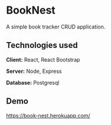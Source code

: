 # BookNest

A simple book tracker CRUD application.

## Technologies used

**Client:** React, React Bootstrap

**Server:** Node, Express

**Database:** Postgresql

## Demo

https://book-nest.herokuapp.com/

